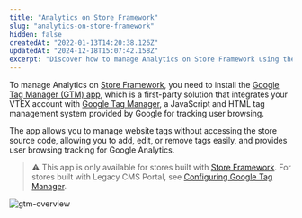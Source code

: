 ```yaml
---
title: "Analytics on Store Framework"
slug: "analytics-on-store-framework"
hidden: false
createdAt: "2022-01-13T14:20:38.126Z"
updatedAt: "2024-12-18T15:07:42.158Z"
excerpt: "Discover how to manage Analytics on Store Framework using the Google Tag Manager app."
---
```


To manage Analytics on [Store Framework](https://developers.vtex.com/docs/guides/store-framework), you need to install the [Google Tag Manager (GTM) app](https://developers.vtex.com/docs/apps/vtex.google-tag-manager), which is a first-party solution that integrates your VTEX account with [Google Tag Manager](https://tagmanager.google.com), a JavaScript and HTML tag management system provided by Google for tracking user browsing.

The app allows you to manage website tags without accessing the store source code, allowing you to add, edit, or remove tags easily, and provides user browsing tracking for Google Analytics.

> ⚠️ This app is only available for stores built with [Store Framework](https://developers.vtex.com/docs/guides/store-framework). For stores built with Legacy CMS Portal, see [Configuring Google Tag Manager](https://help.vtex.com/en/tutorial/how-to-setup-google-analytics-in-vtex-store--G2P0rmSrEiqCcmUMyUUwG#configuring-google-tag-manager).

![gtm-overview](https://cdn.jsdelivr.net/gh/vtexdocs/dev-portal-content@main/images/google-tag-manager-0.png)

<Flex>

  <WhatsNextCard
  title="Installing Google Tag Manager"
  description="Learn how to install the Google Tag Manager app in your VTEX store."
  linkTo="/docs/guides/store-framework-analytics-installing-google-tag-manager"
  linkTitle="Learn more"
  />

  <WhatsNextCard
  title="Setting up Google Tag Manager"
  description="Set up the Google Tag Manager app with variables, triggers, and tags."
  linkTo="/docs/guides/store-framework-analytics-setting-up-google-tag-manager"
  linkTitle="Learn more"
  />
 
</Flex>
